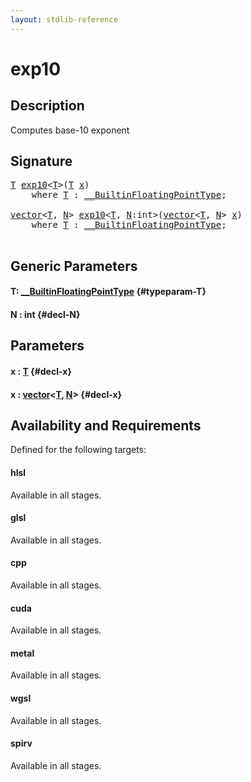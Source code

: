 ```yaml
---
layout: stdlib-reference
---
```


# exp10

## Description

Computes base-10 exponent




## Signature 

<pre>
<a href="/stdlib-reference/global-decls/exp10#typeparam-T" class="code_type">T</a> <a href="/stdlib-reference/global-decls/exp10">exp10</a>&lt;<a href="/stdlib-reference/global-decls/exp10#typeparam-T" class="code_type">T</a>&gt;(<a href="/stdlib-reference/global-decls/exp10#typeparam-T" class="code_type">T</a> <a href="/stdlib-reference/global-decls/exp10#decl-x" class="code_param">x</a>)
    <span class='code_keyword'>where</span> <a href="/stdlib-reference/global-decls/exp10#typeparam-T" class="code_type">T</a> : <a href="/stdlib-reference/interfaces/0_builtinfloatingpointtype-029hm/index" class="code_type">__BuiltinFloatingPointType</a>;

<a href="/stdlib-reference/types/vector/index" class="code_type">vector</a>&lt;<a href="/stdlib-reference/global-decls/exp10#typeparam-T" class="code_type">T</a>, <a href="/stdlib-reference/global-decls/exp10#decl-N" class="code_var">N</a>&gt; <a href="/stdlib-reference/global-decls/exp10">exp10</a>&lt;<a href="/stdlib-reference/global-decls/exp10#typeparam-T" class="code_type">T</a>, <a href="/stdlib-reference/global-decls/exp10#decl-N" class="code_var">N</a>:<span class="code_keyword">int</span>&gt;(<a href="/stdlib-reference/types/vector/index" class="code_type">vector</a>&lt;<a href="/stdlib-reference/global-decls/exp10#typeparam-T" class="code_type">T</a>, <a href="/stdlib-reference/global-decls/exp10#decl-N" class="code_var">N</a>&gt; <a href="/stdlib-reference/global-decls/exp10#decl-x" class="code_param">x</a>)
    <span class='code_keyword'>where</span> <a href="/stdlib-reference/global-decls/exp10#typeparam-T" class="code_type">T</a> : <a href="/stdlib-reference/interfaces/0_builtinfloatingpointtype-029hm/index" class="code_type">__BuiltinFloatingPointType</a>;

</pre>

## Generic Parameters

#### T: [\_\_BuiltinFloatingPointType](/stdlib-reference/interfaces/0_builtinfloatingpointtype-029hm/index) {#typeparam-T}
#### N  : int {#decl-N}

## Parameters

#### x  : [T](/stdlib-reference/global-decls/exp10#typeparam-T) {#decl-x}
#### x  : [vector](/stdlib-reference/types/vector/index)\<[T](/stdlib-reference/types/vector/index#typeparam-T), [N](/stdlib-reference/types/vector/index#decl-N)\> {#decl-x}

## Availability and Requirements

Defined for the following targets:

#### hlsl
Available in all stages.

#### glsl
Available in all stages.

#### cpp
Available in all stages.

#### cuda
Available in all stages.

#### metal
Available in all stages.

#### wgsl
Available in all stages.

#### spirv
Available in all stages.



